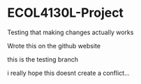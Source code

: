 # ECOL4130L-Project
 Testing that making changes actually works

Wrote this on the github website

this is the testing branch

i really hope this doesnt create a conflict...